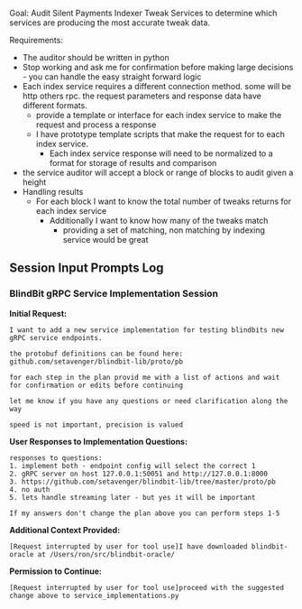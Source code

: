 Goal: Audit Silent Payments Indexer Tweak Services to determine which services are producing the most accurate tweak data. 

Requirements:
- The auditor should be written in python
- Stop working and ask me for confirmation before making large decisions - you can handle the easy straight forward logic
- Each index service requires a different connection method. some will be http others rpc. the request parameters and response data have different formats.
	- provide a template or interface for each index service to make the request and process a response
	- I have prototype template scripts that make the request for to each index service.
		- Each index service response will need to be normalized to a format for storage of results and comparison
- the service auditor will accept a block or range of blocks to audit given a height
- Handling results
	- For each block I want to know the total number of tweaks returns for each index service
		- Additionally I want to know how many of the tweaks match
			- providing a set of matching, non matching by indexing service would be great

## Session Input Prompts Log

### BlindBit gRPC Service Implementation Session

**Initial Request:**
```
I want to add a new service implementation for testing blindbits new gRPC service endpoints.

the protobuf definitions can be found here: github.com/setavenger/blindbit-lib/proto/pb

for each step in the plan provid me with a list of actions and wait for confirmation or edits before continuing

let me know if you have any questions or need clarification along the way

speed is not important, precision is valued
```

**User Responses to Implementation Questions:**
```
responses to questions:
1. implement both - endpoint config will select the correct 1
2. gRPC server on host 127.0.0.1:50051 and http://127.0.0.1:8000
3. https://github.com/setavenger/blindbit-lib/tree/master/proto/pb
4. no auth
5. lets handle streaming later - but yes it will be important

If my answers don't change the plan above you can perform steps 1-5
```

**Additional Context Provided:**
```
[Request interrupted by user for tool use]I have downloaded blindbit-oracle at /Users/ron/src/blindbit-oracle/
```

**Permission to Continue:**
```
[Request interrupted by user for tool use]proceed with the suggested change above to service_implementations.py
```